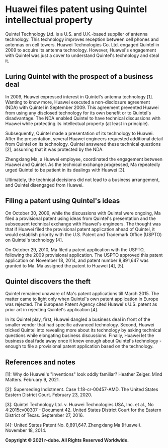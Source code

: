 # Huawei files patent using Quintel intellectual property
Quintel Technology Ltd. is a U.S. and U.K.-based supplier of antenna technology.
This technology improves reception between cell phones and antennas on cell towers.
Huawei Technologies Co. Ltd. engaged Quintel in 2009 to acquire its antenna technology.
However, Huawei's engagement with Quintel was just a cover to understand Quintel's technology and steal it.

## Luring Quintel with the prospect of a business deal
In 2009, Huawei expressed interest in Quintel's antenna technology \[1\].
Wanting to know more, Huawei executed a non-disclosure agreement (NDA) with Quintel in September 2009.
This agreement prevented Huawei from using any disclosed technology for its own benefit or to Quintel's disadvantage.
The NDA enabled Quintel to have technical discussions with Huawei while protecting its intellectual property (at least in principle).

Subsequently, Quintel made a presentation of its technology to Huawei.
After the presentation, several Huawei engineers requested additional detail from Quintel on its technology.
Quintel answered these technical questions \[2\], assuming that it was protected by the NDA.

Zhengxiang Ma, a Huawei employee, coordinated the engagement between Huawei and Quintel.
As the technical exchange progressed, Ma repeatedly urged Quintel to be patient in its dealings with Huawei \[3\].

Ultimately, the technical decisions did not lead to a business arrangement, and Quintel disengaged from Huawei.

## Filing a patent using Quintel's ideas
On October 30, 2009, while the discussions with Quintel were ongoing, Ma filed a provisional patent using ideas from Quintel's presentation and the subsequent technical exchange with Huawei's engineers.
The thought was that if Huawei filed the provisional patent application ahead of Quintel, it would establish priority with the U.S. Patent and Trademark Office (USPTO) on Quintel's technology \[4\].

On October 29, 2010, Ma filed a patent application with the USPTO, following the 2009 provisional application.
The USPTO approved this patent application on November 18, 2014, and patent number 8,891,647 was granted to Ma.
Ma assigned the patent to Huawei \[4\], \[5\].

## Quintel discovers the theft
Quintel remained unaware of Ma's patent applications till March 2015.
The matter came to light only when Quintel's own patent application in Europe was rejected.
The European Patent Agency cited Huawei's U.S. patent as prior art in rejecting Quintel's application \[4\].

In its Quintel play, first, Huawei dangled a business deal in front of the smaller vendor that had specific advanced technology.
Second, Huawei tricked Quintel into revealing more about its technology by asking technical questions while elongating business discussions.
Finally, Huawei let the business deal fade away once it knew enough about Quintel's technology - enough to file a provisional patent application based on the technology.

## References and notes
\[1\]: Why do Huawei's "inventions" look oddly familiar? Heather Zeiger. Mind Matters. February 9, 2021.

\[2\]: Superseding Indictment. Case 1:18-cr-00457-AMD. The United States Eastern District Court. February 23, 2020.

\[3\]: Quintel Technology Ltd. v. Huawei Technologies USA, Inc. et al., No 4:2015cv00307 - Document 42. United States District Court for the Eastern District of Texas. September 27, 2016.

\[4\]: United States Patent No. 8,891,647. Zhengxiang Ma (Huawei). November 18, 2014.

**Copyright © 2021 r-dube. All Rights Reserved Worldwide.**